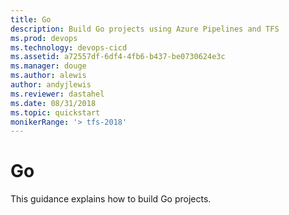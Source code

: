 ```yaml
---
title: Go
description: Build Go projects using Azure Pipelines and TFS
ms.prod: devops
ms.technology: devops-cicd
ms.assetid: a72557df-6df4-4fb6-b437-be0730624e3c
ms.manager: douge
ms.author: alewis
author: andyjlewis
ms.reviewer: dastahel
ms.date: 08/31/2018
ms.topic: quickstart
monikerRange: '> tfs-2018'
---
```


# Go

This guidance explains how to build Go projects.
